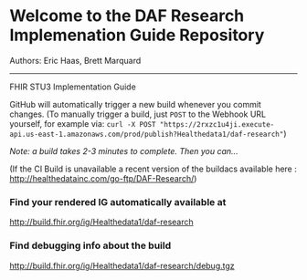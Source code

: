
#  Welcome to the DAF Research Implemenation Guide Repository

Authors:  Eric Haas, Brett Marquard


-----
FHIR STU3 Implementation Guide


GitHub will automatically trigger a new build whenever you commit changes.
(To manually trigger a build, just `POST` to the Webhook URL yourself, for example via:
`curl -X POST "https://2rxzc1u4ji.execute-api.us-east-1.amazonaws.com/prod/publish?Healthedata1/daf-research"`)

*Note: a build takes 2-3 minutes to complete. Then you can...*

(If the CI Build is unavailable a recent version of the buildacs available here : http://healthedatainc.com/go-ftp/DAF-Research/)


### Find your rendered IG automatically available at

http://build.fhir.org/ig/Healthedata1/daf-research

### Find debugging info about the build

http://build.fhir.org/ig/Healthedata1/daf-research/debug.tgz
